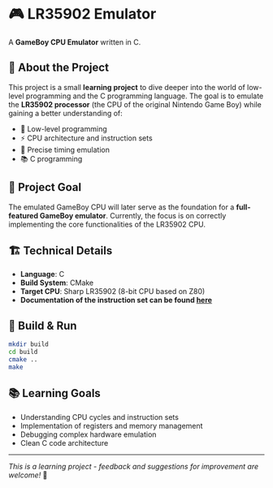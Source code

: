 # 🎮 LR35902 Emulator
A **GameBoy CPU Emulator** written in C.

## 📖 About the Project
This project is a small **learning project** to dive deeper into the world of low-level programming and the C programming language. The goal is to emulate the **LR35902 processor** (the CPU of the original Nintendo Game Boy) while gaining a better understanding of:
- 🔧 Low-level programming
- ⚡ CPU architecture and instruction sets
- 🎯 Precise timing emulation
- 📚 C programming

## 🎯 Project Goal
The emulated GameBoy CPU will later serve as the foundation for a **full-featured GameBoy emulator**. Currently, the focus is on correctly implementing the core functionalities of the LR35902 CPU.

## 🏗️ Technical Details
- **Language**: C
- **Build System**: CMake
- **Target CPU**: Sharp LR35902 (8-bit CPU based on Z80)
- **Documentation of the instruction set can be found [here](https://www.pastraiser.com/cpu/gameboy/gameboy_opcodes.html)**

## 🚀 Build & Run
```bash
mkdir build
cd build
cmake ..
make
```

## 📚 Learning Goals
- Understanding CPU cycles and instruction sets
- Implementation of registers and memory management
- Debugging complex hardware emulation
- Clean C code architecture

---
*This is a learning project - feedback and suggestions for improvement are welcome!* 🙂


